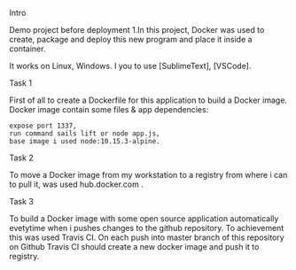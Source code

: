 Intro

Demo project before deployment
1.In this project, Docker was used to create,
package and deploy this new program and place it inside a container.

It works on Linux, Windows. I you to use [SublimeText], [VSCode].

Task 1

First of all to create a Dockerfile for this application to build a Docker image. Docker image contain some files & app dependencies:

    expose port 1337,
    run command sails lift or node app.js,
    base image i used node:10.15.3-alpine.

Task 2

To move a Docker image from my workstation to a registry from where i can to pull it, was used hub.docker.com .

Task 3

To build a Docker image with some open source application automatically evetytime when i pushes changes to the github repository. To achievement this was used Travis CI. On each push into master branch of this repository on Github Travis CI should create a new docker image and push it to registry.
